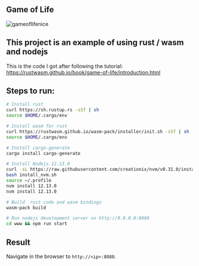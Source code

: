 ## Game of Life

![gameoflifenice](https://user-images.githubusercontent.com/1412442/68679396-753ea980-0568-11ea-80fe-657e0e284dd7.PNG)

## This project is an example of using rust / wasm and nodejs

This is the code I got after following the tutorial:
https://rustwasm.github.io/book/game-of-life/introduction.html

## Steps to run:

```bash
# Install rust
curl https://sh.rustup.rs -sSf | sh
source $HOME/.cargo/env

# Install wasm for rust
curl https://rustwasm.github.io/wasm-pack/installer/init.sh -sSf | sh
source $HOME/.cargo/env

# Install cargo-generate
cargo install cargo-generate

# Install Nodejs 12.13.0
curl -sL https://raw.githubusercontent.com/creationix/nvm/v0.31.0/install.sh -o install_nvm.sh
bash install_nvm.sh
source ~/.profile
nvm install 12.13.0
nvm install 12.13.0

# Build  rust code and wasm bindings
wasm-pack build

# Run nodejs development server on http://0.0.0.0:8080
cd www && npm run start
```

## Result
Navigate in the browser to `http://<ip>:8080`.
